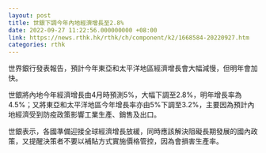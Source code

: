 ```yaml
---
layout: post
title: 世銀下調今年內地經濟增長至2.8%
date: 2022-09-27 11:22:56.000000000 +08:00
link: https://news.rthk.hk/rthk/ch/component/k2/1668584-20220927.htm
categories: rthk
---
```


世界銀行發表報告，預計今年東亞和太平洋地區經濟增長會大幅減慢，但明年會加快。

世銀將內地今年經濟增長由4月時預測5%，大幅下調至2.8%，明年增長率為4.5%；又將東亞和太平洋地區今年增長率亦由5%下調至3.2%，主要因為預計內地經濟受到防疫政策影響工業生產、銷售及出口。

世銀表示，各國準備迎接全球經濟增長放緩，同時應該解決阻礙長期發展的國內政策，又提醒決策者不要以補貼方式實施價格管控，因為會損害生產率。
